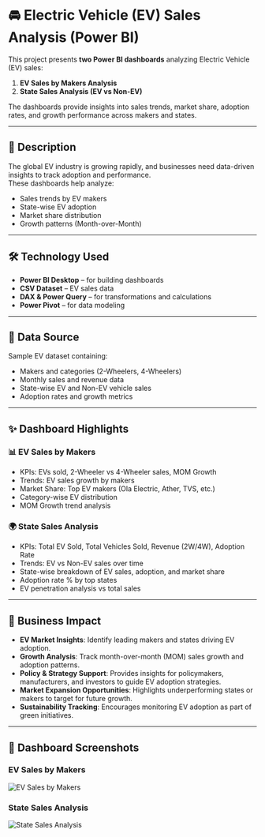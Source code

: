 # 🚘 Electric Vehicle (EV) Sales Analysis (Power BI)

This project presents **two Power BI dashboards** analyzing Electric Vehicle (EV) sales:  
1. **EV Sales by Makers Analysis**  
2. **State Sales Analysis (EV vs Non-EV)**  

The dashboards provide insights into sales trends, market share, adoption rates, and growth performance across makers and states.  

---

## 📖 Description
The global EV industry is growing rapidly, and businesses need data-driven insights to track adoption and performance.  
These dashboards help analyze:  
- Sales trends by EV makers  
- State-wise EV adoption  
- Market share distribution  
- Growth patterns (Month-over-Month)  

---

## 🛠 Technology Used
- **Power BI Desktop** – for building dashboards  
- **CSV Dataset** – EV sales data  
- **DAX & Power Query** – for transformations and calculations  
- **Power Pivot** – for data modeling  

---

## 📂 Data Source
Sample EV dataset containing:  
- Makers and categories (2-Wheelers, 4-Wheelers)  
- Monthly sales and revenue data  
- State-wise EV and Non-EV vehicle sales  
- Adoption rates and growth metrics  

---

## ✨ Dashboard Highlights

### 📊 EV Sales by Makers
- KPIs: EVs sold, 2-Wheeler vs 4-Wheeler sales, MOM Growth  
- Trends: EV sales growth by makers  
- Market Share: Top EV makers (Ola Electric, Ather, TVS, etc.)  
- Category-wise EV distribution  
- MOM Growth trend analysis  

### 🌍 State Sales Analysis
- KPIs: Total EV Sold, Total Vehicles Sold, Revenue (2W/4W), Adoption Rate  
- Trends: EV vs Non-EV sales over time  
- State-wise breakdown of EV sales, adoption, and market share  
- Adoption rate % by top states  
- EV penetration analysis vs total sales  

---

## 💼 Business Impact
- **EV Market Insights**: Identify leading makers and states driving EV adoption.  
- **Growth Analysis**: Track month-over-month (MOM) sales growth and adoption patterns.  
- **Policy & Strategy Support**: Provides insights for policymakers, manufacturers, and investors to guide EV adoption strategies.  
- **Market Expansion Opportunities**: Highlights underperforming states or makers to target for future growth.  
- **Sustainability Tracking**: Encourages monitoring EV adoption as part of green initiatives.  

---

## 📸 Dashboard Screenshots
### EV Sales by Makers
![EV Sales by Makers]()

### State Sales Analysis
![State Sales Analysis](docs/state_sales_analysis.png)
